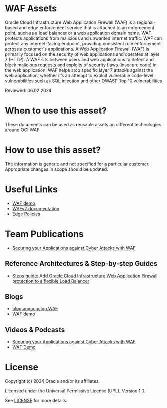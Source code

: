 # WAF Assets
Oracle Cloud Infrastructure Web Application Firewall (WAF) is a regional-based and edge enforcement service that is attached to an enforcement point, such as a load balancer or a web application domain name. WAF protects applications from malicious and unwanted internet traffic. WAF can protect any internet-facing endpoint, providing consistent rule enforcement across a customer's applications. A Web Application Firewall (WAF) is primarily focused on the security of web applications and operates at layer 7 (HTTP). A WAF sits between users and web applications to detect and block malicious requests and exploits of security flaws (insecure code) in the web application. WAF helps stop specific layer 7 attacks against the web application, whether it’s an attempt to exploit vulnerable code-level vulnerabilities such as SQL injection and other OWASP Top 10 vulnerabilities

Reviewed: 06.02.2024

# When to use this asset?
These documents can be used as reusable assets on different technologies around OCI  WAF

# How to use this asset?
The information is generic and not specified for a particular customer. Appropriate changes in scope should be updated.

# Useful Links

- [WAF demo](https://blogs.oracle.com/cloud-infrastructure/post/announcing-oracle-cloud-infrastructure-waf-protection-on-flexible-load-balancers)
- [WAFv2 documentation](https://docs.oracle.com/en-us/iaas/Content/WAF/Policies/waf-policy_management.htm)
- [Edge Policies](https://docs.oracle.com/en-us/iaas/Content/WAF/EdgePolicyResources/legacy_waf.htm)

# Team Publications
- [Securing your Applications against Cyber Attacks with WAF](#videos--podcasts)

## Reference Architectures & Step-by-step Guides
    
- [Steps guide: Add Oracle Cloud Infrastructure Web Application Firewall protection to a flexible Load Balancer](https://docs.oracle.com/en/learn/oci-waf-flex-lbaas/index.html#task-2-create-a-web-application-firewall-policy-for-the-load-balancer)

## Blogs

- [blog announcing WAF](https://blogs.oracle.com/cloud-infrastructure/post/announcing-oracle-cloud-infrastructure-waf-protection-on-flexible-load-balancers) 
- [WAF demo](https://blogs.oracle.com/cloud-infrastructure/post/announcing-oracle-cloud-infrastructure-waf-protection-on-flexible-load-balancers)

## Videos & Podcasts

- [Securing your Applications against Cyber Attacks with WAF](https://www.youtube.com/watch?v=t9R90X3PXv0)
- [WAF Demo](https://youtu.be/FiuL-JDuF6E)

# License

Copyright (c) 2024 Oracle and/or its affiliates.

Licensed under the Universal Permissive License (UPL), Version 1.0.

See [LICENSE](https://github.com/oracle-devrel/technology-engineering/blob/main/LICENSE) for more details.
